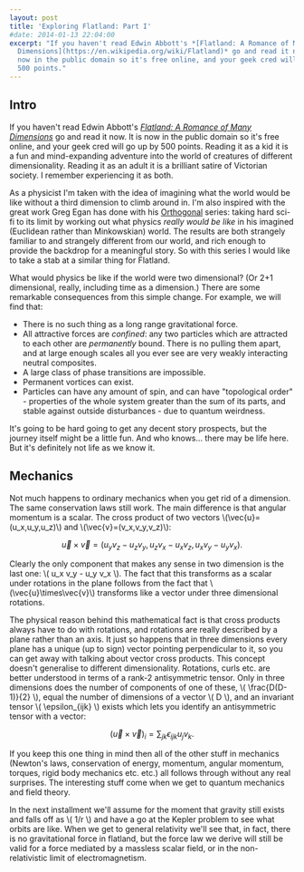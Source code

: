 ```yaml
---
layout: post
title: 'Exploring Flatland: Part I'
#date: 2014-01-13 22:04:00
excerpt: "If you haven't read Edwin Abbott's *[Flatland: A Romance of Many
  Dimensions](https://en.wikipedia.org/wiki/Flatland)* go and read it now. It is
  now in the public domain so it's free online, and your geek cred will go up by
  500 points."
---
```


##  Intro

If you haven't read Edwin Abbott's
*[Flatland: A Romance of Many
Dimensions](https://en.wikipedia.org/wiki/Flatland)* go and read it now. It is
now in the public domain so it's free online, and your geek cred will go up by
500 points. Reading it as a kid it is a fun and mind-expanding adventure into
the world of creatures of different dimensionality. Reading it as an adult it is
a brilliant satire of Victorian society. I remember experiencing it as both.

As a physicist I'm taken with the idea of imagining what the world would be like
without a third dimension to climb around in. I'm also inspired with the great
work Greg Egan has done with his
[Orthogonal](http://gregegan.customer.netspace.net.au/ORTHOGONAL/ORTHOGONAL.html)
series: taking hard sci-fi to its limit by working out what physics *really
would be like* in his imagined (Euclidean rather than Minkowskian) world. The
results are both strangely familiar to and strangely different from our world, and 
rich enough to provide the backdrop for a meaningful story. So with this series
I would like to take a stab at a similar thing for Flatland.

What would physics be like if the world were two dimensional? (Or 2+1
dimensional, really, including time as a dimension.) There are some remarkable
consequences from this simple change. For example, we will find that:

* There is no such thing as a long range gravitational force.
* All attractive forces are *confined*: any two particles which are attracted to
  each other are *permanently* bound. There is no pulling them apart, and at
  large enough scales all you ever see are very weakly interacting neutral
  composites.
* A large class of phase transitions are impossible.
* Permanent vortices can exist.
* Particles can have any amount of spin, and can have "topological order" -
  properties of the whole system greater than the sum of its parts, and stable
  against outside disturbances - due to quantum weirdness.

It's going to be hard going to get any decent story prospects, but the journey
itself might be a little fun. And who knows... there may be life here. But it's
definitely not life as we know it.

## Mechanics

Not much happens to ordinary mechanics when you get rid of a dimension. The same
conservation laws still work. The main difference is that angular momentum is a
scalar. The cross product of two vectors \\(\vec{u}=(u_x,u_y,u_z)\\) and
\\(\vec{v}=(v_x,v_y,v_z)\\):

$$ \vec{u}\times\vec{v} = (u_y v_z - u_z v_y, u_z v_x - u_x v_z, u_x v_y - u_y
v_x). $$

Clearly the only component that makes any sense in two dimension is the last
one: \\( u_x v_y - u_y v_x \\). The fact that this transforms as a scalar under
rotations in the plane follows from the fact that \\(\vec{u}\times\vec{v}\\)
transforms like a vector under three dimensional rotations.

The physical reason behind this mathematical fact is that cross products always
have to do with rotations, and rotations are really described by a plane rather
than an axis. It just so happens that in three dimensions every plane has a
unique (up to sign) vector pointing perpendicular to it, so you can get away with
talking about vector cross products. This concept doesn't generalise to different
dimensionality. Rotations, curls etc. are better understood in terms of a rank-2
antisymmetric tensor. Only in three dimensions does the number of components of
one of these, \\( \frac{D(D-1)}{2} \\), equal the number of dimensions of a vector
\\( D \\), and an invariant tensor \\( \epsilon_{ijk} \\) exists which lets you
identify an antisymmetric tensor with a vector:

$$ \left(\vec{u}\times\vec{v}\right)_i = \sum_{jk} \epsilon_{ijk} u_j v_k. $$

If you keep this one thing in mind then all of the other stuff in mechanics
(Newton's laws, conservation of energy, momentum, angular momentum, torques,
rigid body mechanics etc. etc.) all follows through without any real surprises.
The interesting stuff come when we get to quantum mechanics and field theory.

In the next installment we'll assume for the moment that gravity still exists
and falls off as \\( 1/r \\) and have a go at the Kepler problem to see what
orbits are like. When we get to general relativity we'll see that, in fact,
there is no gravitational force in flatland, but the force law we derive will
still be valid for a force mediated by a massless scalar field, or in the
non-relativistic limit of electromagnetism.

